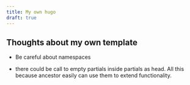 ```yaml
---
title: My own hugo 
draft: true
---
```


## Thoughts about my own template

- Be careful about namespaces

- there could be call to empty partials inside partials as head. All this because ancestor easily can use them to extend functionality.
<!--stackedit_data:
eyJoaXN0b3J5IjpbMTgyNTA1MDYyM119
-->